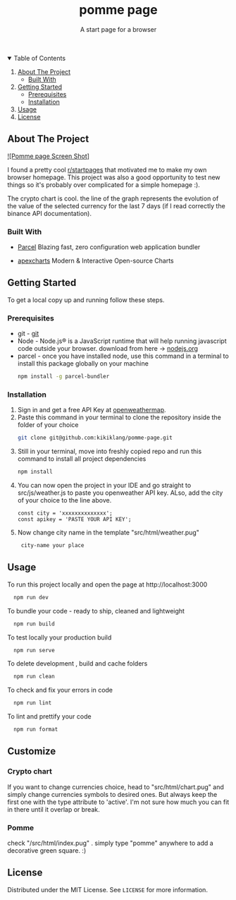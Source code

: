 <!-- PROJECT LOGO -->
<br />
<p align="center">
  <h1 align="center">pomme page</h1>
  <p align="center">
    A start page for a browser
    <br />
    <br />
    <br />
  </p>
</p>



<details open="open">
  <summary>Table of Contents</summary>
  <ol>
    <li>
      <a href="#about-the-project">About The Project</a>
      <ul>
        <li><a href="#built-with">Built With</a></li>
      </ul>
    </li>
    <li>
      <a href="#getting-started">Getting Started</a>
      <ul>
        <li><a href="#prerequisites">Prerequisites</a></li>
        <li><a href="#installation">Installation</a></li>
      </ul>
    </li>
    <li><a href="#usage">Usage</a></li>
    <li><a href="#license">License</a></li>
  </ol>
</details>



## About The Project

[![Pomme page Screen Shot]](./src/assets/images/screenshot.png)

I found a pretty cool [r/startpages](https://www.reddit.com/r/startpages/) that motivated me to make my own browser homepage. This project was also a good opportunity to test new things so it's probably over complicated for a simple homepage :).

The crypto chart is cool. the line of the graph represents the evolution of the value of the selected currency for the last 7 days (if I read correctly the binance API documentation).

### Built With

* [Parcel](https://parceljs.org/) Blazing fast, zero configuration web application bundler

* [apexcharts](https://apexcharts.com/) Modern & Interactive Open-source Charts

## Getting Started

To get a local copy up and running follow these steps.

### Prerequisites

* git - [git](https://git-scm.com/downloads)
* Node - Node.js® is a JavaScript runtime that will help running javascript code outside your browser. download from here -> [nodejs.org](https://nodejs.org/en/)
* parcel - once you have installed node, use this command in a terminal to install this package globally on your machine
  ```sh
  npm install -g parcel-bundler
  ```

### Installation

1. Sign in and get a free API Key at [openweathermap](https://openweathermap.org/api).
2. Paste this command in your terminal to clone the repository inside the folder of your choice 
   ```sh
   git clone git@github.com:kikiklang/pomme-page.git
   ```
3. Still in your terminal, move into freshly copied repo and run this command to install all project dependencies
   ```sh
   npm install
   ```
4. You can now open the project in your IDE and go straight to src/js/weather.js to paste you openweather API key. ALso, add the city of your choice to the line above.
   ```JS
   const city = 'xxxxxxxxxxxxxx';
   const apikey = 'PASTE YOUR API KEY';
   ```
5. Now change city name in the template "src/html/weather.pug"
   ```html
    city-name your place
   ```


## Usage

To run this project locally and open the page at http://localhost:3000
```sh
  npm run dev
```

To bundle your code - ready to ship, cleaned and lightweight
```sh
  npm run build
```

To test locally your production build
```sh
  npm run serve
```

To delete development , build and cache folders
```sh
  npm run clean
```

To check and fix your errors in code
```sh
  npm run lint
```

To lint and prettify your code
```sh
  npm run format
```

## Customize

### Crypto chart
If you want to change currencies choice, head to "src/html/chart.pug" and simply change currencies symbols to desired ones. But always keep the first one with the type attribute to 'active'. I'm not sure how much you can fit in there until it overlap or break.

### Pomme
check "/src/html/index.pug" . simply type "pomme"  anywhere to add a decorative green square. :)

<!-- LICENSE -->
## License

Distributed under the MIT License. See `LICENSE` for more information.
